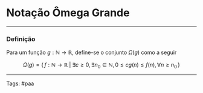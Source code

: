
# Notação Ômega Grande

---

### Definição

Para um função $g:\mathbb{N}\to\mathbb{R}$, define-se o conjunto $\Omega(g)$ como a seguir

$$
\Omega(g) = \{\,f:\mathbb{N}\to\mathbb{R} \;|\; \exists c \geq 0, \exists n_0 \in \mathbb{N}, 0 \leq cg(n) \leq f(n), \forall n \geq n_0 \,\}
$$

---

Tags: #paa

